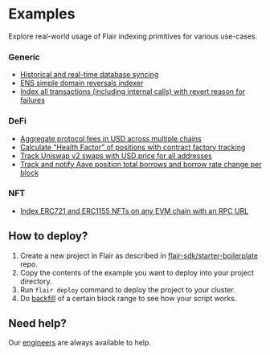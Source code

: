 # Examples

Explore real-world usage of Flair indexing primitives for various use-cases.

### Generic

* [Historical and real-time database syncing](./historical-and-realtime-db-sync)
* [ENS simple domain reversals indexer](./ens-simple-name-reversal)
* [Index all transactions (including internal calls) with revert reason for failures](./transactions-with-internals-and-reverts)

### DeFi

* [Aggregate protocol fees in USD across multiple chains](./aggregate-protocol-fees-in-usd)
* [Calculate "Health Factor" of positions with contract factory tracking](./health-factor-with-factory-tracking)
* [Track Uniswap v2 swaps with USD price for all addresses](./uniswap-v2-events-from-all-contracts-with-usd-price)
* [Track and notify Aave position total borrows and borrow rate change per block](./aave-position-borrow-rate-notification)

### NFT

* [Index ERC721 and ERC1155 NFTs on any EVM chain with an RPC URL](./erc721-and-erc1155-nft-indexing)

## How to deploy?

1. Create a new project in Flair as described in [flair-sdk/starter-boilerplate](https://github.com/flair-sdk/starter-boilerplate) repo.
2. Copy the contents of the example you want to deploy into your project directory.
3. Run `flair deploy` command to deploy the project to your cluster.
4. Do [backfill](https://docs.flair.dev/reference/cli-commands#flair-backfill) of a certain block range to see how your script works.

## Need help?

Our [engineers](https://docs.flair.dev/talk-to-an-engineer) are always available to help.
